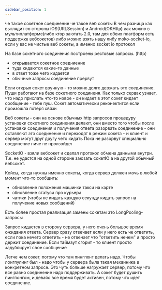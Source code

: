 ```yaml
---
sidebar_position: 1
---
```

 
че такое сокетное соединение
че такое веб сокеты
В чем разница
как выглядит со стороны iOS(URLSession) и Android(OKHttp)
как можно в мультиплатформе(либо ктор заютать 2.0, там для обеих платформ есть поддержка вебсокетов) либо можно взять нашу либу moko-soсket-io, если у вас не чистые веб сокеты, а именно socket io протокол


На базе сокетного соединения построены рестовые запросы. (http) 
- открывается сокетное соедниение
- туда кидаются какие-то данные 
- в ответ тоже чето кидается 
- обычные запросы соединение прервут

Если открыл сокет вручную - то можно долго держать это соединение. Пуши работают на базе сокетного соединеия. Как только сервак узнает, что надо прислать что-то новое - он кидает в этот сокет кидает сообщение - тебе пуш.
Сокет автоматически реконектится если произошла потеря связи

Веб сокеты - они на основе обычных http запросов процедуру установки сокетного соединения делают, они вместо того чтобы после установки соединения и получения ответа разорвать соединение - они оставляют это соединение и переходят в режим сокета - и клиент и сервер могут друг другу чето кидать 
Пока не разорвут специально соединение ниче не произойдет

SocketIO - взяли вебсокет и сделал протокол обмена данными внутри. Т.е. не удастся на одной стороне заюзать сокетIO а на другой обычный вебсокет. 

Кейсы, когда нужны именно сокеты, когда сервер должен мочь в любой момент что-то сообщить:
- обновление положения машинки такси на карте
- обновление статуса про курьера
- чатики (чтобы не кидать каждую секунду кидать запрос на получение новых сообщений)

Есть более простая реализация замены сокетам это LongPooling-запросы

Запрос кидается в сторону сервера, у него очень большое время ожидания ответа. Сервер сразу отвечает если у него есть че ответить, если пока нечего ответить - не отвечает что "ответить нечем" и просто держит соединение. Если таймаут сгорит - то клиент просто задублирует свое сообщение

Легче чем сокет, потому что там пингпонг делать надо. Чтобы лонгпулинг был - надо чтобы у сервера была такая механника в конкретном запросе.
Это чуть больше нагружает сервер, потому что все равно соединение надо поддерживать. А сокет будет душить пингпонгом, и девайс все время будет активен, потому что идет соединение. 

